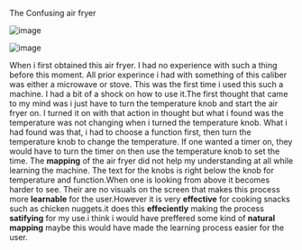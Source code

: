 The Confusing air fryer




![image](https://user-images.githubusercontent.com/98436821/155831491-efe22c4f-f32e-4ca4-8664-80f8196810f2.png)

![image](https://user-images.githubusercontent.com/98436821/155831519-a1fbf9ed-7b58-46b9-a8b0-caaddd28d1cf.png)

When i first obtained this air fryer. I had no experience with such a thing before this moment. All prior experince i had with something of this caliber was either a microwave or stove. This was the first time i used this such a machine. I had a bit of a shock on how to use it.The first thought that came to my mind was i just have to turn the temperature knob and start the air fryer on. I turned it on with that action in thought but what i found was the temperature was not changing when i turned the temperature knob. What i had found was that, i had to choose a function first, then turn the temperature knob to change the temperature. If one wanted a timer on, they would have to turn the timer on then use the temperature knob to set the time. The **mapping** of the air fryer did not help my understanding at all while learning the machine. The text for the knobs is right below the knob for temperature and function.When one is looking from above it becomes harder to see. Their are no visuals on the screen that makes this process more **learnable** for the user.However it is very **effective** for cooking snacks such as chicken nuggets.it does this **effeciently** making the process **satifying** for my use.i think i would have preffered some kind of **natural mapping** maybe this would have made the learning process easier for the user. 







